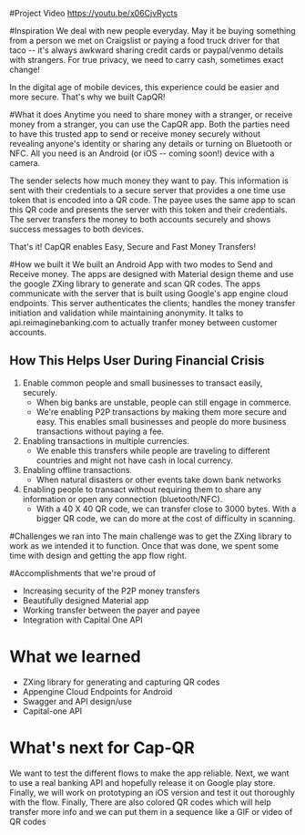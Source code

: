 #Project Video
https://youtu.be/x06CjvRycts

#Inspiration
We deal with new people everyday. May it be buying something from a person we met on Craigslist or paying a food truck driver for that taco -- it's always awkward sharing credit cards or paypal/venmo details with strangers. For true privacy, we need to carry cash, sometimes exact change!

In the digital age of mobile devices, this experience could be easier and more secure. That's why we built CapQR!

#What it does
Anytime you need to share money with a stranger, or receive money from a stranger, you can use the CapQR app. Both the parties need to have this trusted app to send or receive money securely without revealing anyone's identity or sharing any details or turning on Bluetooth or NFC. All you need is an Android (or iOS -- coming soon!) device with a camera.

The sender selects how much money they want to pay. This information is sent with their credentials to a secure server that provides a one time use token that is encoded into a QR code. The payee uses the same app to scan this QR code and presents the server with this token and their credentials. The server transfers the money to both accounts securely and shows success messages to both devices.

That's it! CapQR enables Easy, Secure and Fast Money Transfers!

#How we built it
We built an Android App with two modes to Send and Receive money. The apps are designed with Material design theme and use the google ZXing library to generate and scan QR codes. The apps communicate with the server that is built using Google's app engine cloud endpoints. This server authenticates the clients; handles the money transfer initiation and validation while maintaining anonymity. It talks to api.reimaginebanking.com to actually tranfer money between customer accounts.

## How This Helps User During Financial Crisis
1. Enable common people and small businesses to transact easily, securely.
     * When big banks are unstable, people can still engage in commerce.
     * We're enabling P2P transactions by making them more secure and easy. This enables small businesses and people do more business transactions without paying a fee.
2. Enabling transactions in multiple currencies.
     * We enable this transfers while people are traveling to different countries and might not have cash in local currency.
3. Enabling offline transactions.
     * When natural disasters or other events take down bank networks
4. Enabling people to transact without requiring them to share any information or open any connection (bluetooth/NFC).
     * With a 40 X 40 QR code, we can transfer close to 3000 bytes. With a bigger QR code, we can do more at the cost of difficulty in scanning.

#Challenges we ran into
The main challenge was to get the ZXing library to work as we intended it to function. Once that was done, we spent some time with design and getting the app flow right.

#Accomplishments that we're proud of
* Increasing security of the P2P money transfers
* Beautifully designed Material app
* Working transfer between the payer and payee
* Integration with Capital One API

# What we learned
* ZXing library for generating and capturing QR codes
* Appengine Cloud Endpoints for Android
* Swagger and API design/use
* Capital-one API

# What's next for Cap-QR
We want to test the different flows to make the app reliable. Next, we want to use a real banking API and hopefully release it on Google play store. Finally, we will work on prototyping an iOS version and test it out thoroughly with the flow. Finally, There are also colored QR codes which will help transfer more info and we can put them in a sequence like a GIF or video of QR codes
